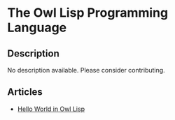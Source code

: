 # The Owl Lisp Programming Language

## Description

No description available. Please consider contributing.

## Articles

- [Hello World in Owl Lisp](https://sampleprograms.io/projects/hello-world/owl-lisp)